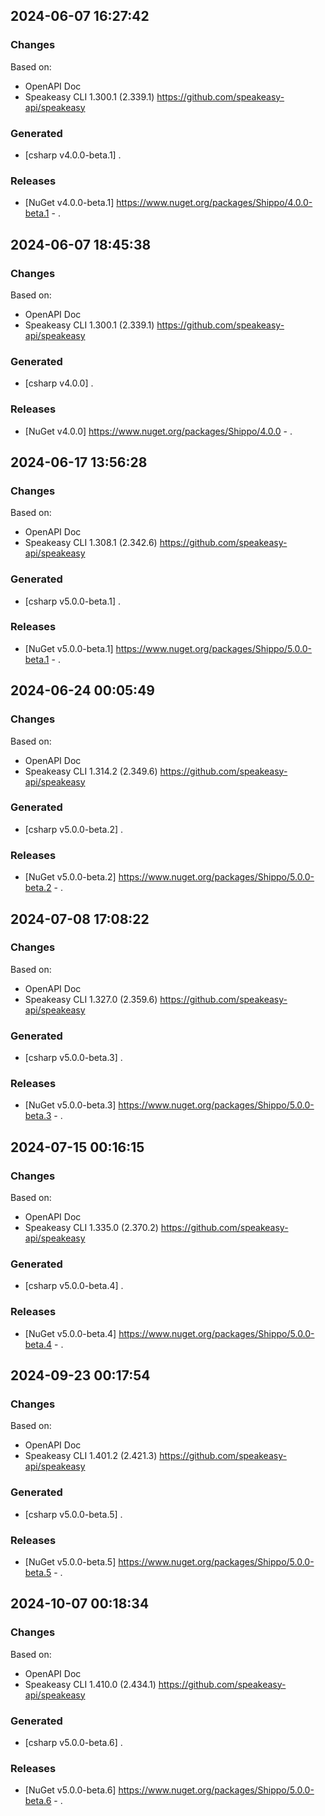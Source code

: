 

## 2024-06-07 16:27:42
### Changes
Based on:
- OpenAPI Doc  
- Speakeasy CLI 1.300.1 (2.339.1) https://github.com/speakeasy-api/speakeasy
### Generated
- [csharp v4.0.0-beta.1] .
### Releases
- [NuGet v4.0.0-beta.1] https://www.nuget.org/packages/Shippo/4.0.0-beta.1 - .

## 2024-06-07 18:45:38
### Changes
Based on:
- OpenAPI Doc  
- Speakeasy CLI 1.300.1 (2.339.1) https://github.com/speakeasy-api/speakeasy
### Generated
- [csharp v4.0.0] .
### Releases
- [NuGet v4.0.0] https://www.nuget.org/packages/Shippo/4.0.0 - .

## 2024-06-17 13:56:28
### Changes
Based on:
- OpenAPI Doc  
- Speakeasy CLI 1.308.1 (2.342.6) https://github.com/speakeasy-api/speakeasy
### Generated
- [csharp v5.0.0-beta.1] .
### Releases
- [NuGet v5.0.0-beta.1] https://www.nuget.org/packages/Shippo/5.0.0-beta.1 - .

## 2024-06-24 00:05:49
### Changes
Based on:
- OpenAPI Doc  
- Speakeasy CLI 1.314.2 (2.349.6) https://github.com/speakeasy-api/speakeasy
### Generated
- [csharp v5.0.0-beta.2] .
### Releases
- [NuGet v5.0.0-beta.2] https://www.nuget.org/packages/Shippo/5.0.0-beta.2 - .

## 2024-07-08 17:08:22
### Changes
Based on:
- OpenAPI Doc  
- Speakeasy CLI 1.327.0 (2.359.6) https://github.com/speakeasy-api/speakeasy
### Generated
- [csharp v5.0.0-beta.3] .
### Releases
- [NuGet v5.0.0-beta.3] https://www.nuget.org/packages/Shippo/5.0.0-beta.3 - .

## 2024-07-15 00:16:15
### Changes
Based on:
- OpenAPI Doc  
- Speakeasy CLI 1.335.0 (2.370.2) https://github.com/speakeasy-api/speakeasy
### Generated
- [csharp v5.0.0-beta.4] .
### Releases
- [NuGet v5.0.0-beta.4] https://www.nuget.org/packages/Shippo/5.0.0-beta.4 - .

## 2024-09-23 00:17:54
### Changes
Based on:
- OpenAPI Doc  
- Speakeasy CLI 1.401.2 (2.421.3) https://github.com/speakeasy-api/speakeasy
### Generated
- [csharp v5.0.0-beta.5] .
### Releases
- [NuGet v5.0.0-beta.5] https://www.nuget.org/packages/Shippo/5.0.0-beta.5 - .

## 2024-10-07 00:18:34
### Changes
Based on:
- OpenAPI Doc  
- Speakeasy CLI 1.410.0 (2.434.1) https://github.com/speakeasy-api/speakeasy
### Generated
- [csharp v5.0.0-beta.6] .
### Releases
- [NuGet v5.0.0-beta.6] https://www.nuget.org/packages/Shippo/5.0.0-beta.6 - .
